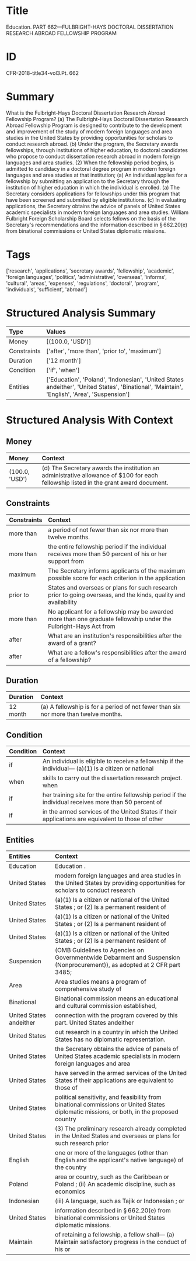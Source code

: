 # Title

 Education. PART 662—FULBRIGHT-HAYS DOCTORAL DISSERTATION RESEARCH ABROAD FELLOWSHIP PROGRAM


# ID

 CFR-2018-title34-vol3.Pt. 662


# Summary

What is the Fulbright-Hays Doctoral Dissertation Research Abroad Fellowship Program?
(a) The Fulbright-Hays Doctoral Dissertation Research Abroad Fellowship Program is designed to contribute to the development and improvement of the study of modern foreign languages and area studies in the United States by providing opportunities for scholars to conduct research abroad.
(b) Under the program, the Secretary awards fellowships, through institutions of higher education, to doctoral candidates who propose to conduct dissertation research abroad in modern foreign languages and area studies.
(2) When the fellowship period begins, is admitted to candidacy in a doctoral degree program in modern foreign languages and area studies at that institution;
(a) An individual applies for a fellowship by submitting an application to the Secretary through the institution of higher education in which the individual is enrolled.
(a) The Secretary considers applications for fellowships under this program that have been screened and submitted by eligible institutions.
(c) In evaluating applications, the Secretary obtains the advice of panels of United States academic specialists in modern foreign languages and area studies.
William Fulbright Foreign Scholarship Board selects fellows on the basis of the Secretary's recommendations and the information described in &#167;&#8201;662.20(e) from binational commissions or United States diplomatic missions.


# Tags

['research', 'applications', 'secretary awards', 'fellowship', 'academic', 'foreign languages', 'politics', 'administrative', 'overseas', 'informs', 'cultural', 'areas', 'expenses', 'regulations', 'doctoral', 'program', 'individuals', 'sufficient', 'abroad']


# Structured Analysis Summary

| Type        | Values                                                                                                                                       |
|:------------|:---------------------------------------------------------------------------------------------------------------------------------------------|
| Money       | [(100.0, 'USD')]                                                                                                                             |
| Constraints | ['after', 'more than', 'prior to', 'maximum']                                                                                                |
| Duration    | ['12 month']                                                                                                                                 |
| Condition   | ['if', 'when']                                                                                                                               |
| Entities    | ['Education', 'Poland', 'Indonesian', 'United States andeither', 'United States', 'Binational', 'Maintain', 'English', 'Area', 'Suspension'] |


# Structured Analysis With Context

 


## Money

| Money          | Context                                                                                                                              |
|:---------------|:-------------------------------------------------------------------------------------------------------------------------------------|
| (100.0, 'USD') | (d) The Secretary awards the institution an administrative allowance of $100 for each fellowship listed in the grant award document. |


## Constraints

| Constraints   | Context                                                                                                          |
|:--------------|:-----------------------------------------------------------------------------------------------------------------|
| more than     | a period of not fewer than six nor more than  twelve months.                                                     |
| more than     | the entire fellowship period if the individual receives more than 50 percent of his or her support from          |
| maximum       | The Secretary informs applicants of the  maximum possible score for each criterion in the application            |
| prior to      | States and overseas or plans for such research prior to going overseas, and the kinds, quality and availability  |
| more than     | No applicant for a fellowship may be awarded more than one graduate fellowship under the Fulbright-Hays Act from |
| after         | What are an institution's responsibilities  after  the award of a grant?                                         |
| after         | What are a fellow's responsibilities  after  the award of a fellowship?                                          |


## Duration

| Duration   | Context                                                                             |
|:-----------|:------------------------------------------------------------------------------------|
| 12 month   | (a) A fellowship is for a period of not fewer than six nor more than twelve months. |


## Condition

| Condition   | Context                                                                                                     |
|:------------|:------------------------------------------------------------------------------------------------------------|
| if          | An individual is eligible to receive a fellowship  if the individual&#8212; (a)(1) Is a citizen or national |
| when        | skills to carry out the dissertation research project. when                                                 |
| if          | her training site for the entire fellowship period if the individual receives more than 50 percent of       |
| if          | in the armed services of the United States if their applications are equivalent to those of other           |


## Entities

| Entities                | Context                                                                                                                                   |
|:------------------------|:------------------------------------------------------------------------------------------------------------------------------------------|
| Education               | Education .                                                                                                                               |
| United States           | modern foreign languages and area studies in the United States by providing opportunities for scholars to conduct research                |
| United States           | (a)(1) Is a citizen or national of the United States ; or (2) Is a permanent resident of                                                  |
| United States           | (a)(1) Is a citizen or national of the United States ; or (2) Is a permanent resident of                                                  |
| United States           | (a)(1) Is a citizen or national of the United States ; or (2) Is a permanent resident of                                                  |
| Suspension              | (OMB Guidelines to Agencies on Governmentwide Debarment and Suspension (Nonprocurement)), as adopted at 2 CFR part 3485;                  |
| Area                    | Area studies means a program of comprehensive study of                                                                                    |
| Binational              | Binational commission means an educational and cultural commission established,                                                           |
| United States andeither | connection with the program covered by this part. United States andeither                                                                 |
| United States           | out research in a country in which the United States  has no diplomatic representation.                                                   |
| United States           | the Secretary obtains the advice of panels of United States academic specialists in modern foreign languages and area                     |
| United States           | have served in the armed services of the United States if their applications are equivalent to those of                                   |
| United States           | political sensitivity, and feasibility from binational commissions or United States diplomatic missions, or both, in the proposed country |
| United States           | (3) The preliminary research already completed in the United States and overseas or plans for such research prior                         |
| English                 | one or more of the languages (other than English and the applicant's native language) of the country                                      |
| Poland                  | area or country, such as the Caribbean or Poland ; (ii) An academic discipline, such as economics                                         |
| Indonesian              | (iii) A language, such as Tajik or  Indonesian ; or                                                                                       |
| United States           | information described in &#167;&#8201;662.20(e) from binational commissions or United States  diplomatic missions.                        |
| Maintain                | of retaining a fellowship, a fellow shall&#8212; (a) Maintain satisfactory progress in the conduct of his or                              |


